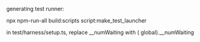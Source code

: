 generating test runner:

npx npm-run-all build:scripts script:make_test_launcher

in test/harness/setup.ts, replace
__numWaiting with (<any> global).__numWaiting
